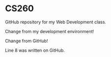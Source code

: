 # CS260
GitHub repository for my Web Development class.

Change from my development environment!

Change from GitHub!

Line 8 was written on GitHub.

